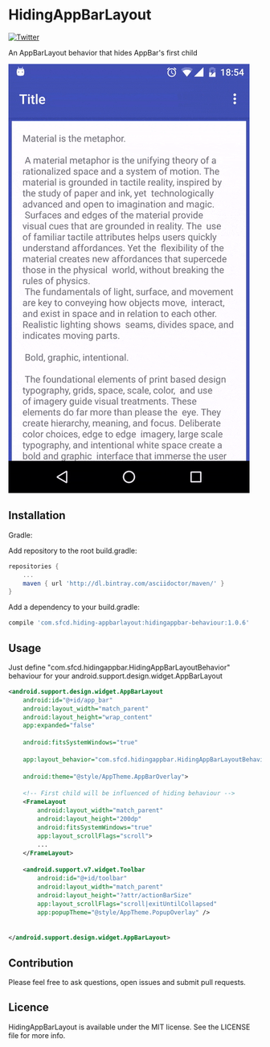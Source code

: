 # HidingAppBarLayout

[![Twitter](https://img.shields.io/badge/twitter-SFCD-orange.svg)](https://twitter.com/sfcdteam?style=flat)

An AppBarLayout behavior that hides AppBar's first child

![Animation](preview.gif)

## Installation

Gradle:

Add repository to the root build.gradle:
```groovy
repositories {
    ...
    maven { url 'http://dl.bintray.com/asciidoctor/maven/' }
}
```

Add a dependency to your build.gradle:
```groovy
compile 'com.sfcd.hiding-appbarlayout:hidingappbar-behaviour:1.0.6'
```

## Usage

Just define "com.sfcd.hidingappbar.HidingAppBarLayoutBehavior" behaviour for your android.support.design.widget.AppBarLayout

```xml
<android.support.design.widget.AppBarLayout
    android:id="@+id/app_bar"
    android:layout_width="match_parent"
    android:layout_height="wrap_content"
    app:expanded="false"

    android:fitsSystemWindows="true"

    app:layout_behavior="com.sfcd.hidingappbar.HidingAppBarLayoutBehavior"

    android:theme="@style/AppTheme.AppBarOverlay">

    <!-- First child will be influenced of hiding behaviour -->
    <FrameLayout
        android:layout_width="match_parent"
        android:layout_height="200dp"
        android:fitsSystemWindows="true"
        app:layout_scrollFlags="scroll">
        ...
    </FrameLayout>

    <android.support.v7.widget.Toolbar
        android:id="@+id/toolbar"
        android:layout_width="match_parent"
        android:layout_height="?attr/actionBarSize"
        app:layout_scrollFlags="scroll|exitUntilCollapsed"
        app:popupTheme="@style/AppTheme.PopupOverlay" />


</android.support.design.widget.AppBarLayout>
```

## Contribution

Please feel free to ask questions, open issues and submit pull requests.

## Licence

HidingAppBarLayout is available under the MIT license. See the LICENSE file for more info.